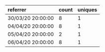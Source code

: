 | referrer          | count | uniques |
| :---------------- | :---- | :------ |
| 30/03/20 20:00:00 | 8     | 1       |
| 04/04/20 20:00:00 | 8     | 1       |
| 05/04/20 20:00:00 | 2     | 1       |
| 06/04/20 20:00:00 | 8     | 1       |